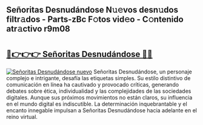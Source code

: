 ## Señoritas Desnudándose N𝚞𝚎vos desn𝚞dos filtr𝚊dos - Parts-zBc F𝚘tos vid𝚎o - C𝚘ntenido atr𝚊ctivo r9m08

# <h2><a href="http://mb08ma.tromn.icu/?c=Se%c3%b1oritas+Desnud%c3%a1ndose">🔗👉👉👉 Señoritas Desnudándose 🔗🔗</a></h2>

[![Señoritas Desnudándose nuevo](https://i.imgur.com/pEAQMta.gif)](http://mb08ma.tromn.icu/?c=Se%c3%b1oritas+Desnud%c3%a1ndose)
Señoritas Desnudándose, un personaje complejo e intrigante, desafía las etiquetas simples. Su estilo distintivo de comunicación en línea ha cautivado y provocado críticas, generando debates sobre ética, individualidad y las complejidades de las sociedades digitales. Aunque sus próximos movimientos no están claros, su influencia en el mundo digital es indiscutible. La determinación inquebrantable y el encanto innegable impulsan a Señoritas Desnudándose hacia adelante en el reino virtual.
